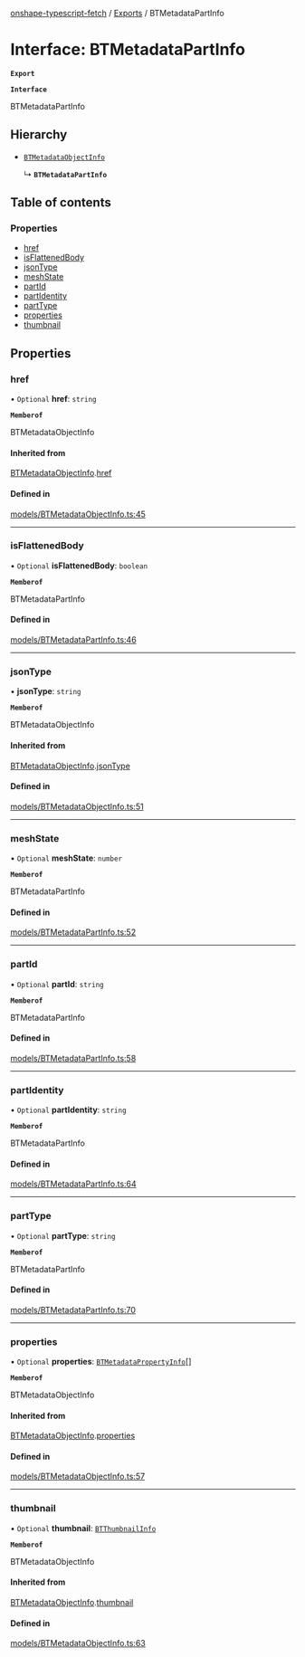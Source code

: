 [onshape-typescript-fetch](../README.md) / [Exports](../modules.md) / BTMetadataPartInfo

# Interface: BTMetadataPartInfo

**`Export`**

**`Interface`**

BTMetadataPartInfo

## Hierarchy

- [`BTMetadataObjectInfo`](BTMetadataObjectInfo.md)

  ↳ **`BTMetadataPartInfo`**

## Table of contents

### Properties

- [href](BTMetadataPartInfo.md#href)
- [isFlattenedBody](BTMetadataPartInfo.md#isflattenedbody)
- [jsonType](BTMetadataPartInfo.md#jsontype)
- [meshState](BTMetadataPartInfo.md#meshstate)
- [partId](BTMetadataPartInfo.md#partid)
- [partIdentity](BTMetadataPartInfo.md#partidentity)
- [partType](BTMetadataPartInfo.md#parttype)
- [properties](BTMetadataPartInfo.md#properties)
- [thumbnail](BTMetadataPartInfo.md#thumbnail)

## Properties

### href

• `Optional` **href**: `string`

**`Memberof`**

BTMetadataObjectInfo

#### Inherited from

[BTMetadataObjectInfo](BTMetadataObjectInfo.md).[href](BTMetadataObjectInfo.md#href)

#### Defined in

[models/BTMetadataObjectInfo.ts:45](https://github.com/toebes/onshape-typescript-fetch/blob/3e11ae1/models/BTMetadataObjectInfo.ts#L45)

___

### isFlattenedBody

• `Optional` **isFlattenedBody**: `boolean`

**`Memberof`**

BTMetadataPartInfo

#### Defined in

[models/BTMetadataPartInfo.ts:46](https://github.com/toebes/onshape-typescript-fetch/blob/3e11ae1/models/BTMetadataPartInfo.ts#L46)

___

### jsonType

• **jsonType**: `string`

**`Memberof`**

BTMetadataObjectInfo

#### Inherited from

[BTMetadataObjectInfo](BTMetadataObjectInfo.md).[jsonType](BTMetadataObjectInfo.md#jsontype)

#### Defined in

[models/BTMetadataObjectInfo.ts:51](https://github.com/toebes/onshape-typescript-fetch/blob/3e11ae1/models/BTMetadataObjectInfo.ts#L51)

___

### meshState

• `Optional` **meshState**: `number`

**`Memberof`**

BTMetadataPartInfo

#### Defined in

[models/BTMetadataPartInfo.ts:52](https://github.com/toebes/onshape-typescript-fetch/blob/3e11ae1/models/BTMetadataPartInfo.ts#L52)

___

### partId

• `Optional` **partId**: `string`

**`Memberof`**

BTMetadataPartInfo

#### Defined in

[models/BTMetadataPartInfo.ts:58](https://github.com/toebes/onshape-typescript-fetch/blob/3e11ae1/models/BTMetadataPartInfo.ts#L58)

___

### partIdentity

• `Optional` **partIdentity**: `string`

**`Memberof`**

BTMetadataPartInfo

#### Defined in

[models/BTMetadataPartInfo.ts:64](https://github.com/toebes/onshape-typescript-fetch/blob/3e11ae1/models/BTMetadataPartInfo.ts#L64)

___

### partType

• `Optional` **partType**: `string`

**`Memberof`**

BTMetadataPartInfo

#### Defined in

[models/BTMetadataPartInfo.ts:70](https://github.com/toebes/onshape-typescript-fetch/blob/3e11ae1/models/BTMetadataPartInfo.ts#L70)

___

### properties

• `Optional` **properties**: [`BTMetadataPropertyInfo`](BTMetadataPropertyInfo.md)[]

**`Memberof`**

BTMetadataObjectInfo

#### Inherited from

[BTMetadataObjectInfo](BTMetadataObjectInfo.md).[properties](BTMetadataObjectInfo.md#properties)

#### Defined in

[models/BTMetadataObjectInfo.ts:57](https://github.com/toebes/onshape-typescript-fetch/blob/3e11ae1/models/BTMetadataObjectInfo.ts#L57)

___

### thumbnail

• `Optional` **thumbnail**: [`BTThumbnailInfo`](BTThumbnailInfo.md)

**`Memberof`**

BTMetadataObjectInfo

#### Inherited from

[BTMetadataObjectInfo](BTMetadataObjectInfo.md).[thumbnail](BTMetadataObjectInfo.md#thumbnail)

#### Defined in

[models/BTMetadataObjectInfo.ts:63](https://github.com/toebes/onshape-typescript-fetch/blob/3e11ae1/models/BTMetadataObjectInfo.ts#L63)
